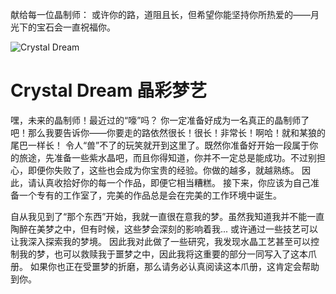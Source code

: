 献给每一位晶制师：
或许你的路，道阻且长，但希望你能坚持你所热爱的——月光下的宝石会一直祝福你。

![Crystal Dream](item:crystaldream:crystal_crafting_book)

# Crystal Dream  晶彩梦艺

嘿，未来的晶制师！最近过的“嚎”吗？
你一定准备好成为一名真正的晶制师了吧！那么我要告诉你——你要走的路依然很长！很长！非常长！啊哈！就和某狼的尾巴一样长！
令人“兽”不了的玩笑就开到这里了。既然你准备好开始一段属于你的旅途，先准备一些紫水晶吧，而且你得知道，你并不一定总是能成功。不过别担心，即便你失败了，这些也会成为你宝贵的经验。你做的越多，就越熟练。 因此，请认真收拾好你的每一个作品，即便它相当糟糕。
接下来，你应该为自己准备一个专有的工作室了，完美的作品总是会在完美的工作环境中诞生。

自从我见到了“那个东西”开始，我就一直很在意我的梦。虽然我知道我并不能一直陶醉在美梦之中，但有时候，这些梦会深刻的影响着我... 或许通过一些技艺可以让我深入探索我的梦境。
因此我对此做了一些研究，我发现水晶工艺甚至可以控制我的梦，也可以救赎我于噩梦之中，因此我将这重要的部分一同写入了这本爪册。
如果你也正在受噩梦的折磨，那么请务必认真阅读这本爪册，这肯定会帮助到你。
